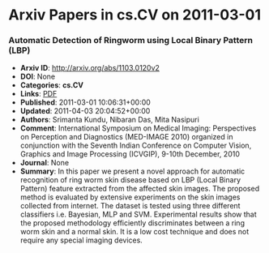# Arxiv Papers in cs.CV on 2011-03-01
### Automatic Detection of Ringworm using Local Binary Pattern (LBP)
- **Arxiv ID**: http://arxiv.org/abs/1103.0120v2
- **DOI**: None
- **Categories**: **cs.CV**
- **Links**: [PDF](http://arxiv.org/pdf/1103.0120v2)
- **Published**: 2011-03-01 10:06:31+00:00
- **Updated**: 2011-04-03 20:04:52+00:00
- **Authors**: Srimanta Kundu, Nibaran Das, Mita Nasipuri
- **Comment**: International Symposium on Medical Imaging: Perspectives on
  Perception and Diagnostics (MED-IMAGE 2010) organized in conjunction with the
  Seventh Indian Conference on Computer Vision, Graphics and Image Processing
  (ICVGIP), 9-10th December, 2010
- **Journal**: None
- **Summary**: In this paper we present a novel approach for automatic recognition of ring worm skin disease based on LBP (Local Binary Pattern) feature extracted from the affected skin images. The proposed method is evaluated by extensive experiments on the skin images collected from internet. The dataset is tested using three different classifiers i.e. Bayesian, MLP and SVM. Experimental results show that the proposed methodology efficiently discriminates between a ring worm skin and a normal skin. It is a low cost technique and does not require any special imaging devices.



